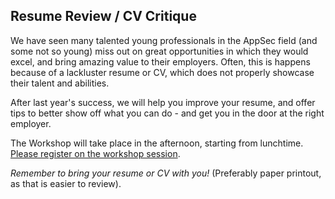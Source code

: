 ---
---

## Resume Review / CV Critique

We have seen many talented young professionals in the AppSec field (and some not so young) miss out on great opportunities in which they would excel, and bring amazing value to their employers. Often, this is happens because of a lackluster resume or CV, which does not properly showcase their talent and abilities.  

After last year's success, we will help you improve your resume, and offer tips to better show off what you can do - and get you in the door at the right employer.  

The Workshop will take place in the afternoon, starting from lunchtime. [Please register on the workshop session](https://appsecisrael2018.sched.com/event/GAWR/). 

*Remember to bring your resume or CV with you!* (Preferably paper printout, as that is easier to review). 
